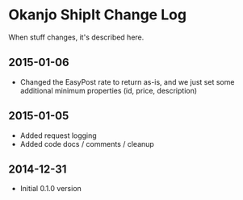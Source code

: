 # Okanjo ShipIt Change Log

When stuff changes, it's described here.

## 2015-01-06
 * Changed the EasyPost rate to return as-is, and we just set some additional minimum properties (id, price, description)

## 2015-01-05
 * Added request logging
 * Added code docs / comments / cleanup

## 2014-12-31
 * Initial 0.1.0 version